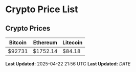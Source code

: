 # Crypto Price List

## Crypto Prices
| Bitcoin | Ethereum | Litecoin |
| ------- | -------- | -------- |
| $92731 | $1752.14 | $84.18 |
**Last Updated:** 2025-04-22 21:56 UTC
**Last Updated:** $DATE$
